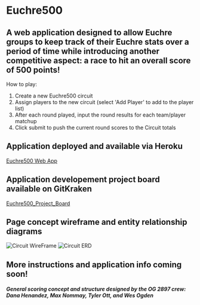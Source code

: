 # Euchre500

## A web application designed to allow Euchre groups to keep track of their Euchre stats over a period of time while introducing another competitive aspect: a race to hit an overall score of 500 points!

How to play:

1. Create a new Euchre500 circuit
2. Assign players to the new circuit (select 'Add Player' to add to the player list) 
3. After each round played, input the round results for each team/player matchup
4. Click submit to push the current round scores to the Circuit totals

## Application deployed and available via Heroku 
 [Euchre500 Web App](https://murmuring-garden-47277.herokuapp.com/sitemain/)
 

## Application developement project board available on GitKraken
 [Euchre500_Project_Board](https://app.gitkraken.com/glo/board/XV3dFMO-fAAVrYmb)
 
 ## Page concept wireframe and entity relationship diagrams
 
 ![Circuit WireFrame](https://imgur.com/GnwKj62.jpg)
  ![Circuit ERD](https://imgur.com/Wdqaoe6.jpg)

## More instructions and application info coming soon!

##### General scoring concept and structure designed by the OG 2897 crew: Dana Henandez, Max Nommay, Tyler Ott, and Wes Ogden 
